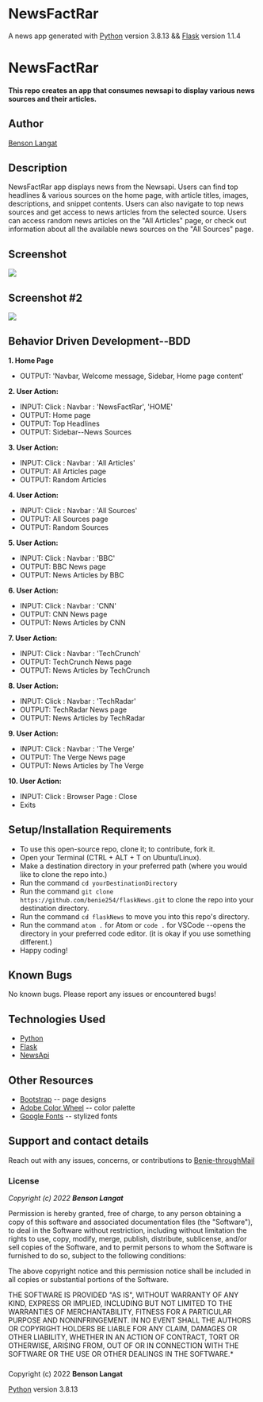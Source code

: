 # NewsFactRar

A news app generated with [Python](https://www.python.org/) version 3.8.13 && [Flask](https://flask.palletsprojects.com/en/2.1.x/) version 1.1.4 

# NewsFactRar
#### This repo creates an app that consumes newsapi to display various news sources and their articles.
## Author
[Benson Langat](https://github.com/benie254)

## Description

NewsFactRar app displays news from the Newsapi. Users can find top headlines & various sources on the home page, with article titles, images, descriptions, and snippet contents. Users can also navigate to top news sources and get access to news articles from the selected source. Users can access random news articles on the "All Articles" page, or check out information about all the available news sources on the "All Sources" page.

## Screenshot

<img src="https://user-images.githubusercontent.com/99865051/167088832-30230585-6422-43a3-98f3-e5725a383d54.png" >

## Screenshot #2

<img src="https://user-images.githubusercontent.com/99865051/167088844-eaa3530e-d8c6-41a7-9338-5959aeee171f.png">

## Behavior Driven Development--BDD

**1. Home Page**
   - OUTPUT: 'Navbar, Welcome message, Sidebar, Home page content'
   
**2. User Action:** 
   - INPUT:  Click : Navbar : 'NewsFactRar', 'HOME'
   - OUTPUT: Home page
   - OUTPUT: Top Headlines
   - OUTPUT: Sidebar--News Sources
   
**3. User Action:**
   - INPUT:  Click : Navbar : 'All Articles'
   - OUTPUT: All Articles page
   - OUTPUT: Random Articles
   
**4. User Action:**
   - INPUT:  Click : Navbar : 'All Sources'
   - OUTPUT: All Sources page
   - OUTPUT: Random Sources
   
**5. User Action:**
   - INPUT:  Click : Navbar : 'BBC'
   - OUTPUT: BBC News page
   - OUTPUT: News Articles by BBC
   
**6. User Action:**
   - INPUT:  Click : Navbar : 'CNN'
   - OUTPUT: CNN News page
   - OUTPUT: News Articles by CNN
   
**7. User Action:**
   - INPUT:  Click : Navbar : 'TechCrunch'
   - OUTPUT: TechCrunch News page
   - OUTPUT: News Articles by TechCrunch
   
**8. User Action:**
   - INPUT:  Click : Navbar : 'TechRadar'
   - OUTPUT: TechRadar News page
   - OUTPUT: News Articles by TechRadar
   
**9. User Action:**
   - INPUT:  Click : Navbar : 'The Verge'
   - OUTPUT: The Verge News page
   - OUTPUT: News Articles by The Verge
   
**10. User Action:**
   - INPUT:  Click : Browser Page : Close
   - Exits


## Setup/Installation Requirements

* To use this open-source repo, clone it; to contribute, fork it. 
* Open your Terminal (CTRL + ALT + T on Ubuntu/Linux). 
* Make a destination directory in your preferred path (where you would like to clone the repo into.)
* Run the command ``` cd yourDestinationDirectory ```
* Run the command ``` git clone https://github.com/benie254/flaskNews.git ``` to clone the repo into your destination directory. 
* Run the command ``` cd flaskNews ``` to move you into this repo's directory.
* Run the command ``` atom . ``` for Atom or ``` code . ``` for VSCode --opens the directory in your preferred code editor. (it is okay if you use something different.)
* Happy coding!

## Known Bugs

No known bugs. Please report any issues or encountered bugs! 

## Technologies Used

* [Python](https://www.python.org/) 
* [Flask](https://flask.palletsprojects.com/en/2.1.x/)
* [NewsApi](http://newsapi.org/)

## Other Resources 

* [Bootstrap](https://getbootstrap.com/) -- page designs
* [Adobe Color Wheel](https://color.adobe.com/) -- color palette 
* [Google Fonts](https://fonts.google.com) -- stylized fonts


## Support and contact details

Reach out with any issues, concerns, or contributions to [Benie-throughMail](davinci.monalissa@gmail.com)

### License

*Copyright (c) 2022* ***Benson Langat***

Permission is hereby granted, free of charge, to any person obtaining a copy
of this software and associated documentation files (the "Software"), to deal
in the Software without restriction, including without limitation the rights
to use, copy, modify, merge, publish, distribute, sublicense, and/or sell
copies of the Software, and to permit persons to whom the Software is
furnished to do so, subject to the following conditions:

The above copyright notice and this permission notice shall be included in all
copies or substantial portions of the Software.

THE SOFTWARE IS PROVIDED "AS IS", WITHOUT WARRANTY OF ANY KIND, EXPRESS OR
IMPLIED, INCLUDING BUT NOT LIMITED TO THE WARRANTIES OF MERCHANTABILITY,
FITNESS FOR A PARTICULAR PURPOSE AND NONINFRINGEMENT. IN NO EVENT SHALL THE
AUTHORS OR COPYRIGHT HOLDERS BE LIABLE FOR ANY CLAIM, DAMAGES OR OTHER
LIABILITY, WHETHER IN AN ACTION OF CONTRACT, TORT OR OTHERWISE, ARISING FROM,
OUT OF OR IN CONNECTION WITH THE SOFTWARE OR THE USE OR OTHER DEALINGS IN THE
SOFTWARE.*

###
Copyright (c) 2022 **Benson Langat**

[Python](https://www.python.org/) version 3.8.13
